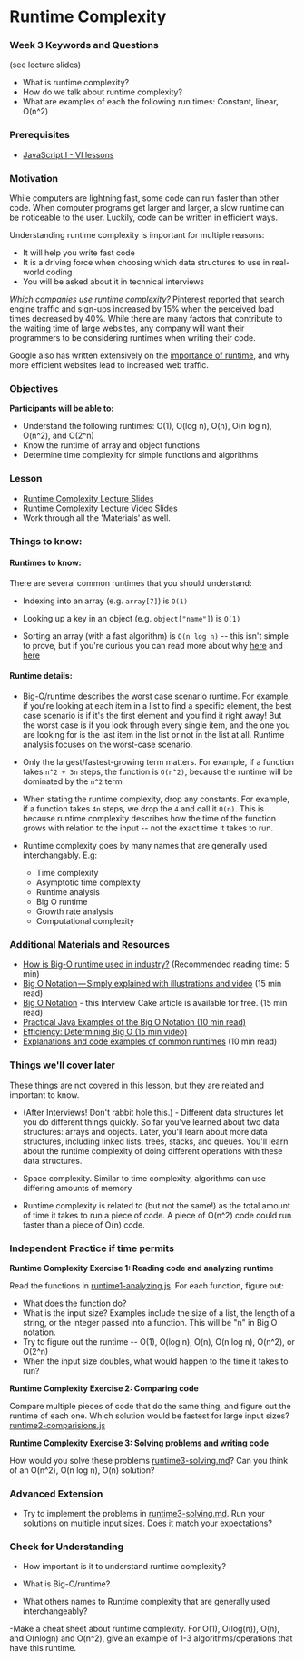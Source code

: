 # Runtime Complexity

### Week 3 Keywords and Questions

(see lecture slides)
- What is runtime complexity?
- How do we talk about runtime complexity?
- What are examples of each the following run times: Constant, linear, O(n^2)



### Prerequisites

- [JavaScript I - VI lessons](/javascript)

### Motivation

While computers are lightning fast, some code can run faster than other code. When computer programs get larger and larger, a slow runtime can be noticeable to the user. Luckily, code can be written in efficient ways.

Understanding runtime complexity is important for multiple reasons:

- It will help you write fast code
- It is a driving force when choosing which data structures to use in real-world coding
- You will be asked about it in technical interviews

_Which companies use runtime complexity?_ [Pinterest reported](https://medium.com/pinterest-engineering/driving-user-growth-with-performance-improvements-cfc50dafadd7) that search engine traffic and sign-ups increased by 15% when the perceived load times decreased by 40%. While there are many factors that contribute to the waiting time of large websites, any company will want their programmers to be considering runtimes when writing their code.

Google also has written extensively on the [importance of runtime](https://developers.google.com/web/fundamentals/performance/why-performance-matters), and why more efficient websites lead to increased web traffic.

### Objectives

**Participants will be able to:**

- Understand the following runtimes: O(1), O(log n), O(n), O(n log n), O(n^2), and O(2^n)
- Know the runtime of array and object functions
- Determine time complexity for simple functions and algorithms

### Lesson

- [Runtime Complexity Lecture Slides](https://docs.google.com/presentation/d/1ZcOdekB_aP59huZdp4X0u6EfUJKgxzK7y8LqCmzSLC8)
- [Runtime Complexity Lecture Video Slides](https://drive.google.com/file/d/1ZoHxJMUiKOKPqu69vX3b_aeYGlDlRL6n/view)
- Work through all the 'Materials' as well.

### Things to know:

#### Runtimes to know:

There are several common runtimes that you should understand:

- Indexing into an array (e.g. `array[7]`) is `O(1)`

- Looking up a key in an object (e.g. `object["name"]`) is `O(1)`

- Sorting an array (with a fast algorithm) is `O(n log n)` -- this isn't simple to prove, but if you're curious you can read more about why [here](https://www.cs.cmu.edu/~15110-f12/Unit05PtC-handout.pdf) and [here](https://en.wikipedia.org/wiki/Comparison_sort)

#### Runtime details:

- Big-O/runtime describes the worst case scenario runtime. For example, if you're looking at each item in a list to find a specific element, the best case scenario is if it's the first element and you find it right away! But the worst case is if you look through every single item, and the one you are looking for is the last item in the list or not in the list at all. Runtime analysis focuses on the worst-case scenario.

- Only the largest/fastest-growing term matters. For example, if a function takes `n^2 + 3n` steps, the function is `O(n^2)`, because the runtime will be dominated by the `n^2` term

- When stating the runtime complexity, drop any constants. For example, if a function takes `4n` steps, we drop the `4` and call it `O(n)`. This is because runtime complexity describes how the time of the function grows with relation to the input -- not the exact time it takes to run.

- Runtime complexity goes by many names that are generally used interchangably. E.g:
  - Time complexity
  - Asymptotic time complexity
  - Runtime analysis
  - Big O runtime
  - Growth rate analysis
  - Computational complexity

### Additional Materials and Resources

- [How is Big-O runtime used in industry?](https://softwareengineering.stackexchange.com/questions/20832/is-big-o-really-that-relevant-when-working-in-industry/20834) (Recommended reading time: 5 min)
- [Big O Notation — Simply explained with illustrations and video](https://medium.freecodecamp.org/big-o-notation-simply-explained-with-illustrations-and-video-87d5a71c0174) (15 min read)
- [Big O Notation](https://www.interviewcake.com/article/python/big-o-notation-time-and-space-complexity?) - this Interview Cake article is available for free. (15 min read)
- [Practical Java Examples of the Big O Notation (10 min read)](https://www.baeldung.com/java-algorithm-complexity)
- [Efficiency: Determining Big O (15 min video)](https://www.youtube.com/watch?v=3GKpkJ2pr-0&amp=&t=454s)
- [Explanations and code examples of common runtimes](https://rob-bell.net/2009/06/a-beginners-guide-to-big-o-notation/) (10 min read)



### Things we'll cover later

These things are not covered in this lesson, but they are related and important to know.

- (After Interviews! Don't rabbit hole this.) - Different data structures let you do different things quickly. So far you've learned about two data structures: arrays and objects. Later, you'll learn about more data structures, including linked lists, trees, stacks, and queues. You'll learn about the runtime complexity of doing different operations with these data structures.

- Space complexity. Similar to time complexity, algorithms can use differing amounts of memory

- Runtime complexity is related to (but not the same!) as the total amount of time it takes to run a piece of code. A piece of O(n^2) code could run faster than a piece of O(n) code.

### Independent Practice if time permits

**Runtime Complexity Exercise 1: Reading code and analyzing runtime**

Read the functions in [runtime1-analyzing.js](runtime1-analyzing.js). For each function, figure out:

- What does the function do?
- What is the input size? Examples include the size of a list, the length of a string, or the integer passed into a function. This will be "n" in Big O notation.
- Try to figure out the runtime -- O(1), O(log n), O(n), O(n log n), O(n^2), or O(2^n)
- When the input size doubles, what would happen to the time it takes to run?

**Runtime Complexity Exercise 2: Comparing code**

Compare multiple pieces of code that do the same thing, and figure out the runtime of each one. Which solution would be fastest for large input sizes?
[runtime2-comparisions.js](runtime2-comparisions.js)

**Runtime Complexity Exercise 3: Solving problems and writing code**

How would you solve these problems [runtime3-solving.md](runtime3-solving.md)? Can you think of an O(n^2), O(n log n), O(n) solution?


### Advanced Extension

- Try to implement the problems in [runtime3-solving.md](runtime3-solving.md). Run your solutions on multiple input sizes. Does it match your expectations?

### Check for Understanding

- How important is it to understand runtime complexity?

- What is Big-O/runtime?

- What others names to Runtime complexity that are generally used interchangeably?

-Make a cheat sheet about runtime complexity. For O(1), O(log(n)), O(n), and O(nlogn) and O(n^2), give an example of 1-3 algorithms/operations that have this runtime.
